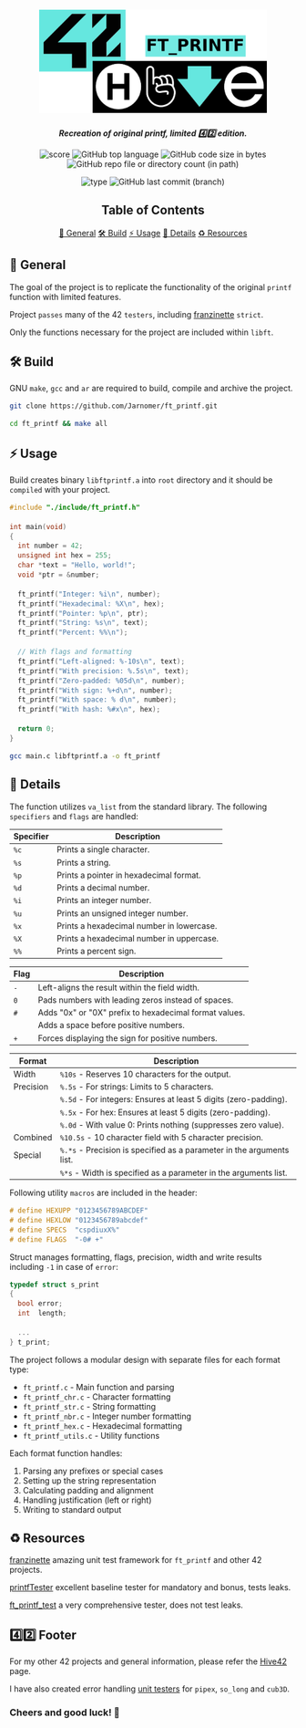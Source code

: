 <h1 align="center">
  <img src="assets/ft_printf.png" alt="ft_printf" width="400">
</h1>

<p align="center">
	<b><i>Recreation of original printf, limited 4️⃣2️⃣ edition.</i></b><br>
</p>

<p align="center">
  <img src="https://img.shields.io/badge/Score-100%2F100-lightgreen?style=for-the-badge" alt="score">
  <img src="https://img.shields.io/github/languages/top/Jarnomer/ft_printf?style=for-the-badge&logo=c&label=%20&labelColor=gray&color=lightblue" alt="GitHub top language">
	<img src="https://img.shields.io/github/languages/code-size/Jarnomer/ft_printf?style=for-the-badge&color=lightyellow" alt="GitHub code size in bytes">
  <img src="https://img.shields.io/github/directory-file-count/Jarnomer/ft_printf/sources?style=for-the-badge&label=sources&color=pink" alt="GitHub repo file or directory count (in path)">
</p>

<p align="center">
    <img src="https://img.shields.io/badge/Type-Solo-violet?style=for-the-badge" alt="type">
  <img src="https://img.shields.io/github/last-commit/Jarnomer/ft_printf/main?style=for-the-badge&color=red" alt="GitHub last commit (branch)">
</p>

<div align="center">

## Table of Contents
[📝 General](#-general)
[🛠️ Build](#️-build)
[⚡ Usage](#-usage)
[🚀 Details](#-details)
[♻️ Resources](#️-resources)

</div>

## 📝 General

The goal of the project is to replicate the functionality of the original `printf` function with limited features.

Project `passes` many of the 42 `testers`, including [franzinette](https://github.com/xicodomingues/francinette) `strict`.

Only the functions necessary for the project are included within `libft`.

## 🛠️ Build

GNU `make`, `gcc` and `ar` are required to build, compile and archive the project.

```bash
git clone https://github.com/Jarnomer/ft_printf.git
```

```bash
cd ft_printf && make all
```

## ⚡ Usage

Build creates binary `libftprintf.a` into `root` directory and it should be `compiled` with your project.

```c
#include "./include/ft_printf.h"

int main(void)
{
  int number = 42;
  unsigned int hex = 255;
  char *text = "Hello, world!";
  void *ptr = &number;

  ft_printf("Integer: %i\n", number);
  ft_printf("Hexadecimal: %X\n", hex);
  ft_printf("Pointer: %p\n", ptr);
  ft_printf("String: %s\n", text);
  ft_printf("Percent: %%\n");
  
  // With flags and formatting
  ft_printf("Left-aligned: %-10s\n", text);
  ft_printf("With precision: %.5s\n", text);
  ft_printf("Zero-padded: %05d\n", number);
  ft_printf("With sign: %+d\n", number);
  ft_printf("With space: % d\n", number);
  ft_printf("With hash: %#x\n", hex);
  
  return 0;
}
```

```bash
gcc main.c libftprintf.a -o ft_printf
```

## 🚀 Details

The function utilizes `va_list` from the standard library. The following `specifiers` and `flags` are handled:

| **Specifier** | **Description**                                                             |
|---------------|-----------------------------------------------------------------------------|
| `%c`          | Prints a single character.                                                  |
| `%s`          | Prints a string.                                                            |
| `%p`          | Prints a pointer in hexadecimal format.                                     |
| `%d`          | Prints a decimal number.                                                    |
| `%i`          | Prints an integer number.                                                   |
| `%u`          | Prints an unsigned integer number.                                          |
| `%x`          | Prints a hexadecimal number in lowercase.                                   |
| `%X`          | Prints a hexadecimal number in uppercase.                                   |
| `%%`          | Prints a percent sign.                                                      |

| **Flag**      | **Description**                                                             |
|---------------|-----------------------------------------------------------------------------|
| `-`           | Left-aligns the result within the field width.                              |
| `0`           | Pads numbers with leading zeros instead of spaces.                          |
| `#`           | Adds "0x" or "0X" prefix to hexadecimal format values.                      |
| ` `         | Adds a space before positive numbers.                                       |
| `+`           | Forces displaying the sign for positive numbers.                            |

| **Format**    | **Description**                                                             |
|---------------|-----------------------------------------------------------------------------|
| Width         | `%10s` - Reserves 10 characters for the output.                             |
| Precision     | `%.5s` - For strings: Limits to 5 characters.                               |
|               | `%.5d` - For integers: Ensures at least 5 digits (zero-padding).            |
|               | `%.5x` - For hex: Ensures at least 5 digits (zero-padding).                 |
|               | `%.0d` - With value 0: Prints nothing (suppresses zero value).              |
| Combined      | `%10.5s` - 10 character field with 5 character precision.                   |
| Special       | `%.*s` - Precision is specified as a parameter in the arguments list.       |
|               | `%*s` - Width is specified as a parameter in the arguments list.            |

Following utility `macros` are included in the header:

```c
# define HEXUPP "0123456789ABCDEF"
# define HEXLOW "0123456789abcdef"
# define SPECS  "cspdiuxX%"
# define FLAGS  "-0# +"
```

Struct manages formatting, flags, precision, width and write results including `-1` in case of `error`:

```c
typedef struct s_print
{
  bool error;
  int  length;

  ...
} t_print;
```

The project follows a modular design with separate files for each format type:

- `ft_printf.c` - Main function and parsing
- `ft_printf_chr.c` - Character formatting
- `ft_printf_str.c` - String formatting
- `ft_printf_nbr.c` - Integer number formatting
- `ft_printf_hex.c` - Hexadecimal formatting
- `ft_printf_utils.c` - Utility functions

Each format function handles:

1. Parsing any prefixes or special cases
2. Setting up the string representation
3. Calculating padding and alignment
4. Handling justification (left or right)
5. Writing to standard output

## ♻️ Resources

[franzinette](https://github.com/xicodomingues/francinette) amazing unit test framework for `ft_printf` and other 42 projects.

[printfTester](https://github.com/Tripouille/printfTester) excellent baseline tester for mandatory and bonus, tests leaks.

[ft_printf_test](https://github.com/cacharle/ft_printf_test) a very comprehensive tester, does not test leaks.

## 4️⃣2️⃣ Footer

For my other 42 projects and general information, please refer the [Hive42](https://github.com/Jarnomer/Hive42) page.

I have also created error handling [unit testers](https://github.com/Jarnomer/42Testers) for `pipex`, `so_long` and `cub3D`.

### Cheers and good luck! 🥳